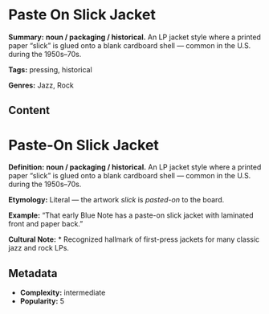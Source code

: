 # Paste On Slick Jacket

**Summary:** **noun / packaging / historical.** An LP jacket style where a printed paper “slick” is glued onto a blank cardboard shell — common in the U.S. during the 1950s–70s.

**Tags:** pressing, historical

**Genres:** Jazz, Rock

## Content

# Paste-On Slick Jacket

**Definition:** **noun / packaging / historical.** An LP jacket style where a printed paper “slick” is glued onto a blank cardboard shell — common in the U.S. during the 1950s–70s.

**Etymology:** Literal — the artwork *slick* is *pasted-on* to the board.

**Example:** “That early Blue Note has a paste-on slick jacket with laminated front and paper back.”

**Cultural Note:** * Recognized hallmark of first-press jackets for many classic jazz and rock LPs.

## Metadata

- **Complexity:** intermediate
- **Popularity:** 5
